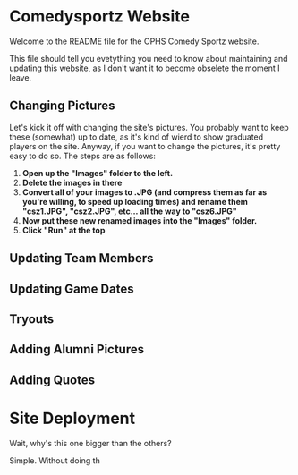 # Comedysportz Website
Welcome to the README file for the OPHS Comedy Sportz website. 

This file should tell you evetything you need to know about maintaining and updating this website, as I don't want it to become obselete the moment I leave. 

## Changing Pictures
Let's kick it off with changing the site's pictures. You probably want to keep these (somewhat) up to date, as it's kind of wierd to show graduated players on the site. Anyway, if you want to change the pictures, it's pretty easy to do so. The steps are as follows:

1) **Open up the "Images" folder to the left.**
2) **Delete the images in there**
3) **Convert all of your images to .JPG (and compress them as far as you're willing, to speed up loading times) and rename them "csz1.JPG", "csz2.JPG", etc... all the way to "csz6.JPG"**
4) **Now put these new renamed images into the "Images" folder.**
5) **Click "Run" at the top**

## Updating Team Members
## Updating Game Dates
## Tryouts
## Adding Alumni Pictures
## Adding Quotes
# Site Deployment
Wait, why's this one bigger than the others?

Simple. Without doing th